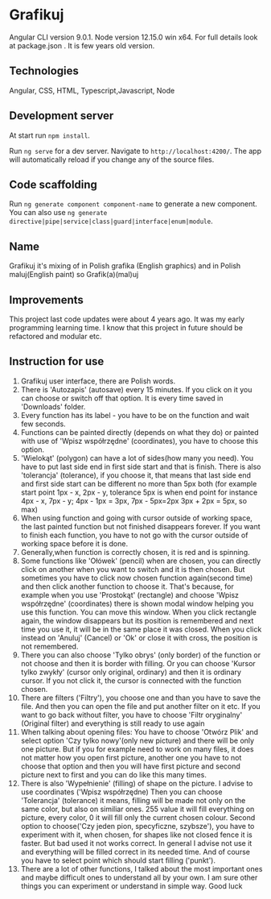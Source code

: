 # Grafikuj

Angular CLI version 9.0.1.
Node version 12.15.0 win x64. 
For full details look at package.json . 
It is few years old version.

## Technologies

Angular, CSS, HTML, Typescript,Javascript, Node

## Development server

At start run `npm install`.

Run `ng serve` for a dev server. Navigate to `http://localhost:4200/`. The app will automatically reload if you change any of the source files.

## Code scaffolding

Run `ng generate component component-name` to generate a new component. You can also use `ng generate directive|pipe|service|class|guard|interface|enum|module`.

## Name

Grafikuj it's mixing of in Polish grafika (English graphics) and in Polish maluj(English paint) so Grafik(a)(mal)uj

## Improvements

This project last code updates were about 4 years ago. It was my early programming learning time. I know that this project in future should be refactored and modular etc. 

## Instruction for use

1) Grafikuj user interface, there are Polish words.
2) There is 'Autozapis' (autosave) every 15 minutes. If you click on it you can choose or switch off that option. It is every time saved in 'Downloads' folder.
3) Every function has its label - you have to be on the function and wait few seconds.
4) Functions can be painted directly (depends on what they do) or painted with use of 'Wpisz współrzędne' (coordinates), you have to choose this option.
5) 'Wielokąt' (polygon) can have a lot of sides(how many you need). You have to put last side end in first side start and that is finish.
   There is also 'tolerancja' (tolerance), if you choose it, that means that last side end and first side start can be different no more than 5px both
   (for example start point 1px - x, 2px - y, tolerance 5px is when end point for instance 4px - x, 7px - y; 4px - 1px = 3px, 7px - 5px=2px 3px + 2px = 5px, so max)
6) When using function and going with cursor outside of working space, the last painted function but not finished disappears forever. If you want to finish each function, you have to not go with the cursor outside of working space before it is done.    
7) Generally,when function is correctly chosen, it is red and is spinning.
8) Some functions like 'Ołówek' (pencil) when are chosen, you can directly click on another when you want to switch and it is then chosen. But sometimes you have to click now chosen function again(second time) and then click another function to choose it. That's because, for example when you use 'Prostokąt' (rectangle) and choose 'Wpisz współrzędne' (coordinates) there is shown modal window helping you use this function. You can move this window. When you click rectangle again, the window disappears but its position is remembered and next time you use it, it will be in the same place it was closed. When you click instead on 'Anuluj' (Cancel) or 'Ok' or close it with cross, the position is not remembered.
9) There you can also choose 'Tylko obrys' (only border) of the function or not choose and then it is border with filling. Or you can choose 'Kursor tylko zwykły' (cursor only original, ordinary) and then it is ordinary cursor. If you not click it, the cursor is connected with the function chosen.
10) There are filters ('Filtry'), you choose one and than you have to save the file. And then you can open the file and put another filter on it etc.
    If you want to go back without filter, you have to choose 'Filtr oryginalny' (Original filter) and everything is still ready to use again
11) When talking about opening files: You have to choose 'Otwórz Plik' and select option 'Czy tylko nowy'(only new picture) and there will be only one picture.
    But if you for example need to work on many files, it does not matter how you open first picture, another one you have to not choose that option and then you will have first picture and second picture next to first and you can do like this many times.
12) There is also 'Wypełnienie' (filling) of shape on the picture. I advise to use coordinates ('Wpisz współrzędne) Then you can choose 'Tolerancja' (tolerance) it means, filling will be made not only on the same color, but also on similiar ones. 255 value it will fill everything on picture, every color, 0 it will fill only the current chosen colour.
Second option to choose('Czy jeden pion, specyficzne, szybsze'), you have to experiment with it, when chosen, for shapes like not closed fence it is faster. But bad used it not works correct. In general I advise not use it and everything will be filled correct in its needed time.
And of course you have to select point which should start filling ('punkt').
13) There are a lot of other functions, I talked about the most important ones and maybe difficult ones to understand all by your own. I am sure other things you can experiment or understand in simple way. Good luck


